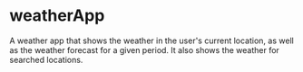# weatherApp
A weather app that shows the weather in the user's current location, as well as the weather forecast for a given period. It also shows the weather for searched locations.
